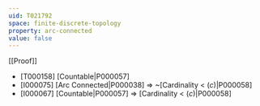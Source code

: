 ```yaml
---
uid: T021792
space: finite-discrete-topology
property: arc-connected
value: false
---
```

[[Proof]]

* [T000158] [Countable|P000057]
* [I000075] [Arc Connected|P000038] => ~[Cardinality < $\mathfrak(c)$|P000058]
* [I000067] [Countable|P000057] => [Cardinality < $\mathfrak(c)$|P000058]

